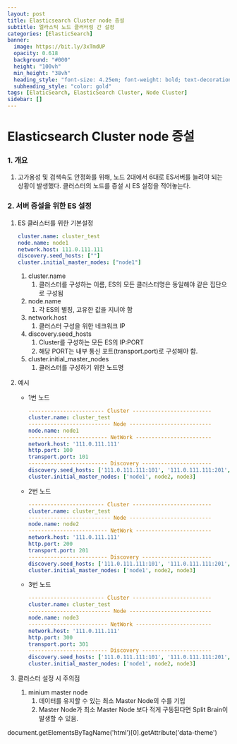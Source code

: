 ```yaml
---
layout: post
title: Elasticsearch Cluster node 증설
subtitle: 엘라스틱 노드 클러터링 간 설정
categories: [ElasticSearch]
banner:
  image: https://bit.ly/3xTmdUP
  opacity: 0.618
  background: "#000"
  height: "100vh"
  min_height: "38vh"
  heading_style: "font-size: 4.25em; font-weight: bold; text-decoration: underline"
  subheading_style: "color: gold"
tags: [ElaticSearch, ElasticSearch Cluster, Node Cluster]
sidebar: []
---
```


# Elasticsearch Cluster node 증설

### 1. 개요

1. 고가용성 및 검색속도 안정화를 위해, 노드 2대에서 6대로 ES서버를 늘려야 되는 상황이 발생했다. 클러스터의 노드를 증설 시 ES 설정을 적어놓는다.

### 2. 서버 증설을 위한 ES 설정

1.  ES 클러스터를 위한 기본설정

    ```yaml
    cluster.name: cluster_test
    node.name: node1
    network.host: 111.0.111.111
    discovery.seed_hosts: [""]
    cluster.initial_master_nodes: ["node1"]
    ```

    1. cluster.name
       1. 클러스터를 구성하는 이름, ES의 모든 클러스터명은 동일해야 같은 집단으로 구성됨
    2. node.name
       1. 각 ES의 별칭, 고유한 값을 지녀야 함
    3. network.host
       1. 클러스터 구성을 위한 네크워크 IP
    4. discovery.seed_hosts
       1. Cluster를 구성하는 모든 ES의 IP:PORT
       2. 해당 PORT는 내부 통신 포트(transport.port)로 구성해야 함.
    5. cluster.initial_master_nodes
       1. 클러스터를 구성하기 위한 노드명

2.  예시

    - 1번 노드

      ```yaml
      ------------------------ Cluster -------------------------
      cluster.name: cluster_test
      -------------------------- Node --------------------------
      node.name: node1
      ------------------------- NetWork ------------------------
      network.host: '111.0.111.111'
      http.port: 100
      transport.port: 101
      ------------------------- Discovery ----------------------
      discovery.seed_hosts: ['111.0.111.111:101', '111.0.111.111:201', '111.0.111.111:301']
      cluster.initial_master_nodes: ['node1', node2, node3]
      ```

    - 2번 노드

      ```yaml
      ------------------------ Cluster -------------------------
      cluster.name: cluster_test
      -------------------------- Node --------------------------
      node.name: node2
      ------------------------- NetWork ------------------------
      network.host: '111.0.111.111'
      http.port: 200
      transport.port: 201
      ------------------------- Discovery ----------------------
      discovery.seed_hosts: ['111.0.111.111:101', '111.0.111.111:201', '111.0.111.111:301']
      cluster.initial_master_nodes: ['node1', node2, node3]
      ```

    - 3번 노드
      ```yaml
      ------------------------ Cluster -------------------------
      cluster.name: cluster_test
      -------------------------- Node --------------------------
      node.name: node3
      ------------------------- NetWork ------------------------
      network.host: '111.0.111.111'
      http.port: 300
      transport.port: 301
      ------------------------- Discovery ----------------------
      discovery.seed_hosts: ['111.0.111.111:101', '111.0.111.111:201', '111.0.111.111:301']
      cluster.initial_master_nodes: ['node1', node2, node3]
      ```

3.  클러스터 설정 시 주의점
    1.  minium master node
        1. 데이터를 유지할 수 있는 최소 Master Node의 수를 기입
        2. Master Node가 최소 Master Node 보다 적게 구동된다면 Split Brain이 발생할 수 있음.

<ins class="kakao_ad_area" style="display:none;"
data-ad-unit = "DAN-IR3SEKWYp9BSWUj6"
data-ad-width = "320"
data-ad-height = "100"></ins>

<script type="text/javascript" src="//t1.daumcdn.net/kas/static/ba.min.js" async></script>
<script>
      const changeGiscusTheme = () => {
         const theme = document.documentElement.getAttribute('data-theme') === 'dark' ?  'preferred_color_scheme' : 'light_tritanopia';

         const sendMessage = (message) => {
            const iframe = document.querySelector('iframe.giscus-frame');
            if (!iframe) return;
            iframe.contentWindow.postMessage({ giscus: message }, 'https://giscus.app');
         }

         sendMessage({
            setConfig: {
            theme: theme
            }
         });
      }
</script>
<script src="https://giscus.app/client.js"
        data-repo="kdm-korea/kdm-korea.github.io"
        data-repo-id="R_kgDOIzxYeA"
        data-category="Q&A"
        data-category-id="DIC_kwDOIzxYeM4CTtII"
        data-mapping="pathname"
        data-strict="0"
        data-reactions-enabled="1"
        data-emit-metadata="0"
        data-input-position="top"
        data-theme= "{{commentTheme()}}"
        data-lang="ko"
        crossorigin="anonymous"
        async>
</script>

document.getElementsByTagName('html')[0].getAttribute('data-theme')
